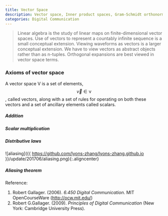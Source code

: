 ```yaml
---
title: Vector Space
description: Vector space, Inner product spaces, Gram-Schmidt orthonormalization
categories: Digital Communication
---
```


>  Linear algebra is the study of linear maps on finite-dimensional vector spaces. Use of vectors to represent a countably infinite sequence is a small conceptual extension. Viewing waveforms as vectors is a larger conceptual extension. We have to view vectors as abstract objects rather than as n-tuples. Orthogonal expansions are best viewed in vector space terms. 

### **Axioms of vector space**
A vector space V is a set of elements, $$\vec v \in \upnu$$, called vectors, along with a set of rules for operating on both these vectors and a set of ancillary elements called scalars.   
##### **Addition**


##### **Scalar multiplication**

##### **Distributive laws**

![aliasing]({{ https://github.com/lyons-zhang/lyons-zhang.github.io }}/update/201706/aliasing.png){:.aligncenter}   
##### **Aliasing theorem**



Reference:  
1. Robert Gallager. (2006). *6.450 Digital Communication*. MIT OpenCourseWare (http://ocw.mit.edu/) 
2. Robert G.Gallager. (2009). *Principles of Digital Communication* (New York: Cambridge University Press).  

